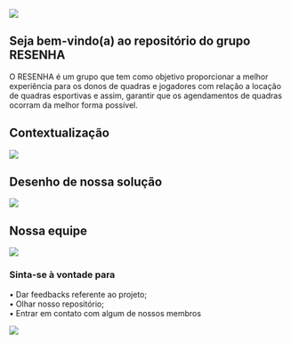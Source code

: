 ![](https://github.com/Biellferraz/Resenha/blob/main/documentacao/imagens-readme/capa.png)

## Seja bem-vindo(a) ao repositório do grupo RESENHA
O RESENHA é um grupo que tem como objetivo proporcionar a melhor experiência para os donos de quadras e jogadores com relação a locação de quadras esportivas e assim, garantir que os agendamentos de quadras ocorram da melhor forma possível.

## Contextualização
![](https://github.com/Biellferraz/Resenha/blob/main/documentacao/imagens-readme/contextualizacao.png)

## Desenho de nossa solução
![](https://github.com/Biellferraz/Resenha/blob/main/documentacao/imagens-readme/HLD.png)

## Nossa equipe
![](https://github.com/Biellferraz/Resenha/blob/main/documentacao/imagens-readme/equipe)

### Sinta-se à vontade para
• Dar feedbacks referente ao projeto; <br>
• Olhar nosso repositório; <br> 
• Entrar em contato com algum de nossos membros <br>

![](https://github.com/Biellferraz/Resenha/blob/main/documentacao/imagens-readme/final.png)

